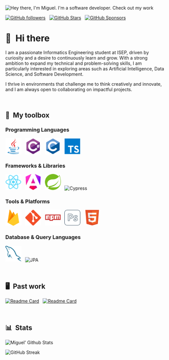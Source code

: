 ![Hey there, I'm Miguel. I'm a software developer. Check out my work](https://github.com/MiguelCardoso77/MiguelCardoso77/raw/master/header.gif)

[![GitHub followers](https://img.shields.io/github/followers/MiguelCardoso77?logo=GitHub&style=for-the-badge)](https://github.com/MiguelCardoso77) &nbsp; [![GitHub Stars](https://img.shields.io/github/stars/MiguelCardoso77?logo=github&style=for-the-badge)](https://github.com/MiguelCardoso77) &nbsp; [![GitHub Sponsors](https://img.shields.io/github/sponsors/MiguelCardoso77?color=BF4B8A&logo=githubsponsors&style=for-the-badge&label=Sponsor%20on%20Github)](https://github.com/sponsors/MiguelCardoso77)

# 👋 &nbsp;Hi there

I am a passionate Informatics Engineering student at ISEP, driven by curiosity and a desire to continuously learn and grow. With a strong ambition to expand my technical and problem-solving skills, I am particularly interested in exploring areas such as Artificial Intelligence, Data Science, and Software Development.

I thrive in environments that challenge me to think creatively and innovate, and I am always open to collaborating on impactful projects.

&nbsp;

## 🧰 &nbsp;My toolbox

### Programming Languages  
<img src="https://github.com/devicons/devicon/blob/master/icons/java/java-original.svg" alt="Java" width="50" height="50"/>   
<img src="https://github.com/devicons/devicon/blob/master/icons/csharp/csharp-original.svg" alt="C#" width="50" height="50"/>   
<img src="https://github.com/devicons/devicon/blob/master/icons/c/c-original.svg" alt="C" width="50" height="50"/>   
<img src="https://github.com/devicons/devicon/blob/master/icons/typescript/typescript-original.svg" alt="TypeScript" width="50" height="50"/>  

### Frameworks & Libraries  
<img src="https://github.com/devicons/devicon/blob/master/icons/react/react-original.svg" alt="React Native" width="50" height="50"/>   
<img src="https://github.com/devicons/devicon/blob/master/icons/angular/angular-original.svg" alt="Angular" width="50" height="50"/>   
<img src="https://github.com/devicons/devicon/blob/master/icons/spring/spring-original.svg" alt="Spring" width="50" height="50"/>   
<img src="https://avatars.githubusercontent.com/u/8908513?s=200&v=4" alt="Cypress" width="50" height="50"/>  

### Tools & Platforms  
<img src="https://github.com/devicons/devicon/blob/master/icons/firebase/firebase-original.svg" alt="Firebase" width="50" height="50"/>   
<img src="https://github.com/devicons/devicon/blob/master/icons/git/git-original.svg" alt="Git" width="50" height="50"/>   
<img src="https://github.com/devicons/devicon/blob/master/icons/npm/npm-original-wordmark.svg" alt="npm" width="50" height="50"/>   
<img src="https://github.com/devicons/devicon/blob/master/icons/photoshop/photoshop-line.svg" alt="Photoshop" width="50" height="50"/>   
<img src="https://github.com/devicons/devicon/blob/master/icons/html5/html5-original.svg" alt="HTML5" width="50" height="50"/> 

### Database & Query Languages  
<img src="https://github.com/devicons/devicon/blob/master/icons/mysql/mysql-original.svg" alt="SQL" width="50" height="50"/>   
<img src="https://avatars.githubusercontent.com/u/24226369?s=200&v=4" alt="JPA" width="50" height="50"/>  

&nbsp;

## 🖥 &nbsp;Past work

[![Readme Card](https://github-readme-stats.vercel.app/api/pin/?username=MiguelCardoso77&repo=LAPR4&bg_color=0d1116&title_color=ce09ec&text_color=a4aacb&icon_color=007ec6)](https://github.com/MiguelCardoso77/LAPR4) &nbsp; [![Readme Card](https://github-readme-stats.vercel.app/api/pin/?username=MiguelCardoso77&repo=GameOn&bg_color=0d1116&title_color=ce09ec&text_color=a4aacb&icon_color=007ec6)](https://github.com/MiguelCardoso77/GameOn)

&nbsp;

## 📊 &nbsp;Stats

![Miguel' Github Stats](https://github-readme-stats.vercel.app/api?username=MiguelCardoso77&hide=contribs,prs&show_icons=true&bg_color=0d1116&title_color=ce09ec&text_color=a4aacb&icon_color=007ec6)

![GitHub Streak](https://github-readme-streak-stats.herokuapp.com/?user=MiguelCardoso77&theme=dark&count_private=true&bg_color=0d1116&title_color=ce09ec&text_color=a4aacb&icon_color=007ec6)
